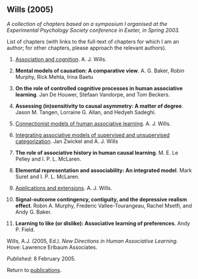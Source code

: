## Wills (2005)

_A collection of chapters based on a symposium I organised at the Experimental Psychology Society conference in Exeter, in Spring 2003._

List of chapters (with links to the full-text of chapters for which I am an author; for other chapters, please approach the relevant authors). 

1. [Association and cognition](2005willsch1.pdf). A. J. Wills.

2. **Mental models of causation: A comparative view**. A. G. Baker, Robin Murphy, Rick Mehta, Irina Baetu

3. **On the role of controlled cognitive processes in human associative learning**. Jan De Houwer, Stefaan Vandorpe, and Tom Beckers.

4. **Assessing (in)sensitivity to causal asymmetry: A matter of degree**. Jason M. Tangen, Lorraine G. Allan, and Hedyeh Sadeghi.

5. [Connectionist models of human associative learning](2005willsch5.pdf). A. J. Wills.

6. [Integrating associative models of supervised and unsupervised categorization](2005willsch6.pdf). Jan Zwickel and A. J. Wills

7. **The role of associative history in human causal learning**. M. E. Le Pelley and I. P. L. McLaren.

8. **Elemental representation and associability: An integrated model**. Mark Suret and I. P. L. McLaren.

9. [Applications and extensions](2005willsch9.pdf). A. J. Wills.

10. **Signal-outcome contingency, contiguity, and the depressive realism effect**. Robin A. Murphy, Frederic Vallee-Tourangeau, Rachel Msetfi, and Andy G. Baker.

11. **Learning to like (or dislike): Associative learning of preferences**. Andy P. Field.



Wills, A.J. (2005, Ed.). _New Directions in Human Associative Learning_. Hove: Lawrence Erlbaum Associates. 

_Published_: 8 February 2005.

Return to [publications](publications.md).

